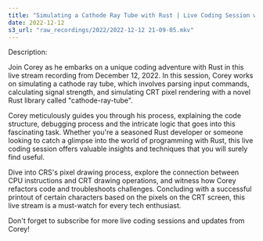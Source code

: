 ```yaml
---
title: "Simulating a Cathode Ray Tube with Rust | Live Coding Session with Corey"
date: 2022-12-12
s3_url: "raw_recordings/2022/2022-12-12 21-09-05.mkv"
---
```


Description:

Join Corey as he embarks on a unique coding adventure with Rust in this live stream recording from December 12, 2022. In this session, Corey works on simulating a cathode ray tube, which involves parsing input commands, calculating signal strength, and simulating CRT pixel rendering with a novel Rust library called "cathode-ray-tube".

Corey meticulously guides you through his process, explaining the code structure, debugging process and the intricate logic that goes into this fascinating task. Whether you're a seasoned Rust developer or someone looking to catch a glimpse into the world of programming with Rust, this live coding session offers valuable insights and techniques that you will surely find useful.

Dive into CRS's pixel drawing process, explore the connection between CPU instructions and CRT drawing operations, and witness how Corey refactors code and troubleshoots challenges. Concluding with a successful printout of certain characters based on the pixels on the CRT screen, this live stream is a must-watch for every tech enthusiast.

Don't forget to subscribe for more live coding sessions and updates from Corey!
